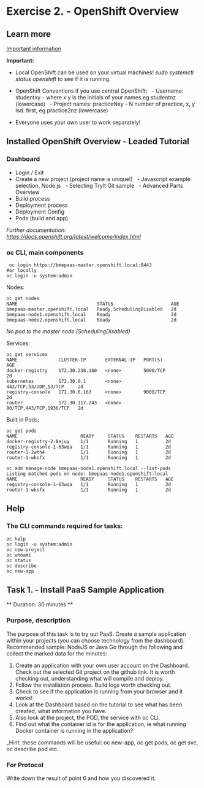 
# Exercise 2. - OpenShift Overview

## Learn more
[Important information](Tudnivalok.md)

**Important:**
- Local OpenShift can be used on your virtual machines!
_sudo systemctl status openshift_ to see if it is running.

- OpenShift Conventions if you use central OpenShift:
  - Username: studentxy - where x y is the initials of your names eg studentnz (lowercase)
  - Project names: practiceNxy - N number of practice, x, y lsd. first, eg practice2nz (lowercase)
- Everyone uses your own user to work separately!


## Installed OpenShift Overview - Leaded Tutorial
### Dashboard
- Login / Exit
- Create a new project (project name is unique!)
  - Javascript example selection, Node.js
  - Selecting TryIt Git sample
  - Advanced Parts Overview
- Build process
- Deployment process
- Deployment Config
- Pods (build and app)

_Further documentation: https://docs.openshift.org/latest/welcome/index.html_






### oc CLI, main components
```shell
 oc login https://bmepaas-master.openshift.local:8443    
#or locally 
oc login -u system:admin
```


Nodes:
```shell
oc get nodes
NAME                             STATUS                     AGE
bmepaas-master.openshift.local   Ready,SchedulingDisabled   2d
bmepaas-node1.openshift.local    Ready                      2d
bmepaas-node2.openshift.local    Ready                      2d
```
_No pod to the master node (SchedulingDisabled)_

Services:
```shell
oc get services
NAME               CLUSTER-IP       EXTERNAL-IP   PORT(S)                   AGE
docker-registry    172.30.238.160   <none>        5000/TCP                  2d
kubernetes         172.30.0.1       <none>        443/TCP,53/UDP,53/TCP     2d
registry-console   172.30.8.163     <none>        9000/TCP                  2d
router             172.30.117.243   <none>        80/TCP,443/TCP,1936/TCP   2d
```

Built in Pods:
```shell
oc get pods
NAME                       READY     STATUS    RESTARTS   AGE
docker-registry-2-8ejuy    1/1       Running   1          2d
registry-console-1-63wqa   1/1       Running   1          2d
router-1-2wth4             1/1       Running   1          2d
router-1-wksfx             1/1       Running   1          2d

oc adm manage-node bmepaas-node1.openshift.local --list-pods
Listing matched pods on node: bmepaas-node1.openshift.local
NAME                       READY     STATUS    RESTARTS   AGE
registry-console-1-63wqa   1/1       Running   1          2d
router-1-wksfx             1/1       Running   1          2d

```

## Help

### The CLI commands required for tasks:
```shell
oc help
oc login -u system:admin
oc new-project
oc whoami
oc status
oc describe
oc new-app
```

## Task 1. - Install PaaS Sample Application
** Duration: 30 minutes **

### Purpose, description
The purpose of this task is to try out PaaS. Create a sample application within your projects (you can choose technology from the dashboard).
 
Recommended sample: NodeJS or Java
Go through the following and collect the marked data for the minutes:

1. Create an application with your own user account on the Dashboard. Check out the selected Git project on the github link. It is worth checking out, understanding what will compile and deploy.
2. Follow the installation process. Build logs worth checking out.
3. Check to see if the application is running from your browser and it works!
4. Look at the Dashboard based on the tutorial to see what has been created, what information you have.
5. Also look at the project, the POD, the service with oc CLI.
6. Find out what the container id is for the application, ie what running Docker container is running in the application?

_Hint: these commands will be useful: oc new-app, oc get pods, oc get svc, oc describe pod etc.

### For Protocol
Write down the result of point 6 and how you discovered it.
